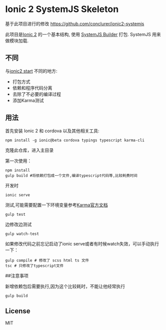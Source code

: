 # Ionic 2 SystemJS Skeleton

基于此项目进行的修改 https://github.com/conclurer/ionic2-systemjs

此项目是[Ionic 2](https://github.com/driftyco/ionic) 的一个基本结构, 使用 [SystemJS Builder](https://github.com/systemjs/builder) 打包. SystemJS 用来做模块加载.

## 不同
与[ionic2 start](https://github.com/driftyco/ionic2-app-base) 不同的地方:
* 打包方式
* 依赖和程序代码分离
* 去除了不必要的编译过程
* 添加Karma测试

## 用法

首先安装 Ionic 2 和 cordova 以及其他相关工具:

```
npm install -g ionic@beta cordova typings typescript karma-cli
```

克隆此仓库，进入主目录

第一次使用：
```
npm install
gulp build #将依赖打包成一个文件,编译typescript代码等,比较耗费时间
```

开发时
```
ionic serve 
```

测试,可能需要配置一下环境变量参考[Karma官方文档](https://karma-runner.github.io/1.0/config/browsers.html)
```
gulp test
```

边修改边测试
```
gulp watch-test
```

如果修改代码之前忘记启动了ionic serve或者有时候watch失效，可以手动执行一下：
```
gulp compile # 修改了 scss html ts 文件
tsc # 只修改了typescript文件
```
##注意事项

新增依赖包后需要执行,因为这个比较耗时，不能让他经常执行
```
gulp build 
```
## License

MIT
